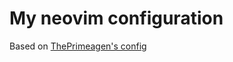 # My neovim configuration

Based on [ThePrimeagen's config](https://github.com/ThePrimeagen/init.lua)
